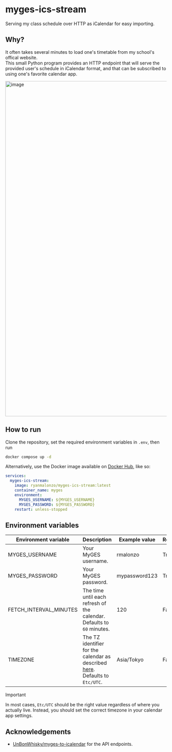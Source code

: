 # myges-ics-stream

Serving my class schedule over HTTP as iCalendar for easy importing.

## Why?

It often takes several minutes to load one's timetable from my school's offical website.  
This small Python program provides an HTTP endpoint that will serve the provided user's schedule in iCalendar format, and that can be subscribed to using one's favorite calendar app.

<img width="1047" alt="image" src="https://github.com/user-attachments/assets/7b5c60ab-4605-45b9-90c9-3732e706b98e">

## How to run

Clone the repository, set the required environment variables in `.env`, then run

```sh
docker compose up -d
```

Alternatively, use the Docker image available on [Docker Hub](https://hub.docker.com/r/ryanmalonzo/myges-ics-stream), like so:

```yml
services:
  myges-ics-stream:
    image: ryanmalonzo/myges-ics-stream:latest
    container_name: myges
    environment:
      MYGES_USERNAME: ${MYGES_USERNAME}
      MYGES_PASSWORD: ${MYGES_PASSWORD}
    restart: unless-stopped
```

## Environment variables

| Environment variable   | Description                                                                                                                                  | Example value | Required? |
| ---------------------- | -------------------------------------------------------------------------------------------------------------------------------------------- | ------------- | --------- |
| MYGES_USERNAME         | Your MyGES username.                                                                                                                         | rmalonzo      | True      |
| MYGES_PASSWORD         | Your MyGES password.                                                                                                                         | mypassword123 | True      |
| FETCH_INTERVAL_MINUTES | The time until each refresh of the calendar. Defaults to `60` minutes.                                                                       | 120           | False     |
| TIMEZONE               | The TZ identifier for the calendar as described [here](https://en.wikipedia.org/wiki/List_of_tz_database_time_zones). Defaults to `Etc/UTC`. | Asia/Tokyo    | False     |

> [!IMPORTANT]  
> In most cases, `Etc/UTC` should be the right value regardless of where you actually live. Instead, you should set the correct timezone in your calendar app settings.

## Acknowledgements

- [UnBonWhisky/myges-to-icalendar](https://github.com/UnBonWhisky/myges-to-icalendar) for the API endpoints.

